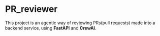 # PR_reviewer

This project is an agentic way of reviewing PRs(pull requests) made into a backend service, using **FastAPI** and **CrewAI**.
